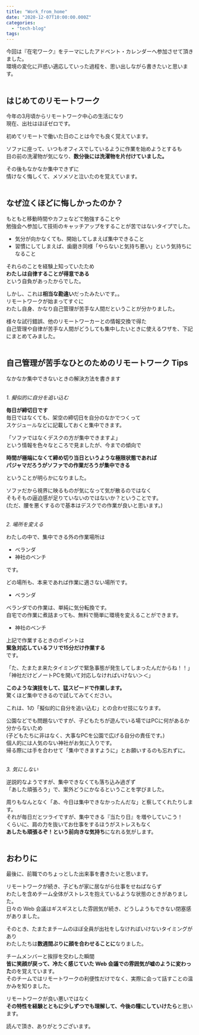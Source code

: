 ```yaml
---
title: "Work_from_home"
date: "2020-12-07T10:00:00.000Z"
categories: 
  - "tech-blog"
tags: 
---
```


今回は『在宅ワーク』をテーマにしたアドベント・カレンダーへ参加させて頂きました。  
環境の変化に戸惑い適応していった過程を、思い出しながら書きたいと思います。  
<br>

## はじめてのリモートワーク

今年の3月頃からリモートワーク中心の生活になり  
現在、出社はほぼゼロです。

初めてリモートで働いた日のことは今でも良く覚えています。  

ソファに座って、いつもオフィスでしているように作業を始めようとするも  
目の前の洗濯物が気になり、**数分後には洗濯物を片付けていました。**

その後もなかなか集中できずに  
情けなく悔しくて、メソメソと泣いたのを覚えています。  
<br>

## なぜ泣くほどに悔しかったのか？

もともと移動時間やカフェなどで勉強することや  
勉強会へ参加して技術のキャッチアップをすることが苦ではないタイプでした。

- 気分が向かなくても、開始してしまえば集中できること  
- 習慣にしてしまえば、歯磨き同様「やらないと気持ち悪い」という気持ちになること

それらのことを経験上知っていたため  
**わたしは自律することが得意である**  
という自負があったからでした。

しかし、これは**相当な勘違い**だったみたいです。。  
リモートワークが始まってすぐに  
わたし自身、かなり自己管理が苦手な人間だということが分かりました。

様々な試行錯誤、他のリモートワーカーとの情報交換で得た  
自己管理や自律が苦手な人間がどうしても集中したいときに使えるワザを、下記にまとめてみました。  
<br>

## 自己管理が苦手なひとのためのリモートワーク Tips

なかなか集中できないときの解決方法を書きます  
<br>

*1. 擬似的に自分を追い込む*  

**毎日が締切日です**  
毎日ではなくても、架空の締切日を自分のなかでつくって  
スケジュールなどに記載しておくと集中できます。

「ソファではなくデスクの方が集中できますよ」  
という情報を色々なところで見ましたが、今までの傾向で  

**時間が極端になくて締め切り当日というような極限状態であれば  
パジャマだろうがソファでの作業だろうが集中できる**  

ということが明らかになりました。

ソファだから視界に映るものが気になって気が散るのではなく  
そもそもの逼迫感が足りていないのではないか？ということです。  
(ただ、腰を悪くするので基本はデスクでの作業が良いと思います。)  
<br>

*2. 場所を変える*  

わたしの中で、集中できる外の作業場所は  

- ベランダ  
- 神社のベンチ  

です。

どの場所も、本来であれば作業に適さない場所です。  

- ベランダ  

ベランダでの作業は、単純に気分転換です。  
自宅での作業に煮詰まっても、無料で簡単に環境を変えることができます。

- 神社のベンチ  

上記で作業するときのポイントは  
**緊急対応しているフリで15分だけ作業する**  
です。

「た、たまたま来たタイミングで緊急事態が発生してしまったんだからね！！」  
「神社だけどノートPCを開いて対応しなければいけない＞＜」  

**このような演技をして、猛スピードで作業します。**  
驚くほど集中できるので試してみてください。

これは、1の「擬似的に自分を追い込む」との合わせ技になります。  

公園などでも問題ないですが、子どもたちが遊んでいる場ではPCに何があるか分からないため  
(子どもたちに非はなく、大事なPCを公園で広げる自分の責任です。)  
個人的には人気のない神社がお気に入りです。  
帰る際には手を合わせて「集中できますように」とお願いするのも忘れずに。  
<br>

*3. 気にしない*  

逆説的なようですが、集中できなくても落ち込み過ぎず  
「あした頑張ろう」で、案外どうにかなるということを学びました。

周りもなんとなく「あ、今日は集中できなかったんだな」と察してくれたりします。  
それが毎日だとツライですが、集中できる『当たり日』を増やしていこう！  
くらいに、肩の力を抜いてお仕事をするほうがストレスもなく  
**あしたも頑張るぞ！という前向きな気持ち**になれる気がします。  
<br>

## おわりに

最後に、前職でのちょっとした出来事を書きたいと思います。  

リモートワークが続き、子どもが家に居ながら仕事をせねばならず  
わたしを含めチーム全体がストレスを抱えているような状態のときがありました。  
日々の Web 会議はギスギスとした雰囲気が続き、どうしようもできない閉塞感がありました。

そのとき、たまたまチームのほぼ全員が出社をしなければいけないタイミングがあり  
わたしたちは**数週間ぶりに顔を合わせることに**なりました。

チームメンバーと挨拶を交わした瞬間  
**皆に笑顔が戻って、冷たく感じていた Web 会議での雰囲気が嘘のように変わった**のを覚えています。  
そのチームではリモートワークの利便性だけでなく、実際に会って話すことの温かみを知りました。

リモートワークが良い悪いではなく  
**その特性を経験とともに少しずつでも理解して、今後の糧にしていけたら**と思います。

読んで頂き、ありがとうございます。
